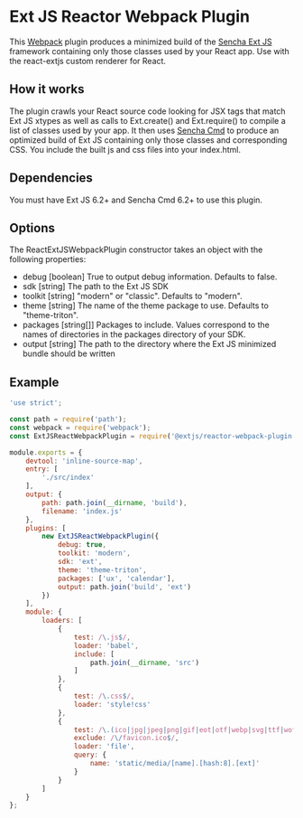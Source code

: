 # Ext JS Reactor Webpack Plugin

This [Webpack](http://webpack.github.io/) plugin produces a minimized build of the [Sencha Ext JS](https://www.sencha.com/products/extjs) framework containing only those classes used by your React app.  Use with the react-extjs custom renderer for React.

## How it works
The plugin crawls your React source code looking for JSX tags that match Ext JS xtypes as well as calls to Ext.create() and Ext.require() to compile a list of classes used by your app.  It then uses [Sencha Cmd](https://www.sencha.com/products/extjs/cmd-download/) to produce an optimized build of Ext JS containing only those classes and corresponding CSS.  You include the built js and css
files into your index.html.

## Dependencies
You must have Ext JS 6.2+ and Sencha Cmd 6.2+ to use this plugin.

## Options
The ReactExtJSWebpackPlugin constructor takes an object with the following properties:

* debug [boolean] True to output debug information.  Defaults to false.
* sdk [string] The path to the Ext JS SDK
* toolkit [string] "modern" or "classic".  Defaults to "modern".
* theme [string] The name of the theme package to use. Defaults to "theme-triton".
* packages [string[]] Packages to include.  Values correspond to the names of directories in the packages directory of your SDK.
* output [string] The path to the directory where the Ext JS minimized bundle should be written

## Example

```javascript
'use strict';

const path = require('path');
const webpack = require('webpack');
const ExtJSReactWebpackPlugin = require('@extjs/reactor-webpack-plugin');

module.exports = {
    devtool: 'inline-source-map',
    entry: [
        './src/index'
    ],
    output: {
        path: path.join(__dirname, 'build'),
        filename: 'index.js'
    },
    plugins: [
        new ExtJSReactWebpackPlugin({
            debug: true,
            toolkit: 'modern',
            sdk: 'ext',
            theme: 'theme-triton',
            packages: ['ux', 'calendar'],
            output: path.join('build', 'ext')
        })
    ],
    module: {
        loaders: [
            {
                test: /\.js$/,
                loader: 'babel',
                include: [
                    path.join(__dirname, 'src')
                ]
            },
            {
                test: /\.css$/,
                loader: 'style!css'
            },
            {
                test: /\.(ico|jpg|jpeg|png|gif|eot|otf|webp|svg|ttf|woff|woff2)(\?.*)?$/,
                exclude: /\/favicon.ico$/,
                loader: 'file',
                query: {
                    name: 'static/media/[name].[hash:8].[ext]'
                }
            }
        ]
    }
};
```
